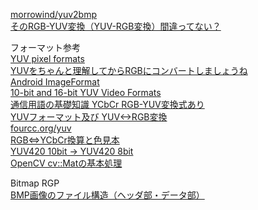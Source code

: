 [morrowind/yuv2bmp](https://github.com/morrowind/yuv2bmp)<br/>
[そのRGB-YUV変換（YUV-RGB変換）間違ってない？](http://whoinside.blog3.fc2.com/blog-entry-2021.html)<br/>

フォーマット参考<br/>
[YUV pixel formats](http://www.fourcc.org/yuv.php)<br/>
[YUVをちゃんと理解してからRGBにコンバートしましょうね](http://klabgames.tech.blog.jp.klab.com/archives/1054828175.html)<br/>
[Android ImageFormat](https://developer.android.com/reference/android/graphics/ImageFormat#RAW10)<br/>
[10-bit and 16-bit YUV Video Formats](https://docs.microsoft.com/en-us/windows/win32/medfound/10-bit-and-16-bit-yuv-video-formats)<br/>
[通信用語の基礎知識 YCbCr RGB-YUV変換式あり](https://www.wdic.org/w/WDIC/YCbCr)<br/>
[YUVフォーマット及び YUV<->RGB変換](https://vision.kuee.kyoto-u.ac.jp/~hiroaki/firewire/yuv.html)<br/>
[fourcc.org/yuv](http://www.fourcc.org/yuv.php)<br/>
[RGB⇔YCbCr換算と色見本](https://stackoverflow.com/questions/45203730/what-is-fourcc-code-for-yuv420-yuv422-10-bit-semi-planar-formats)<br/>
[YUV420 10bit -> YUV420 8bit](http://blog.sina.com.cn/s/blog_80ce3a550101n5tq.html)<br/>
[OpenCV cv::Matの基本処理](http://opencv.jp/cookbook/opencv_mat.html)<br/>

Bitmap RGP<br/>
[BMP画像のファイル構造（ヘッダ部・データ部） ](https://algorithm.joho.info/image-processing/bmp-file-data-header/)<br/>
